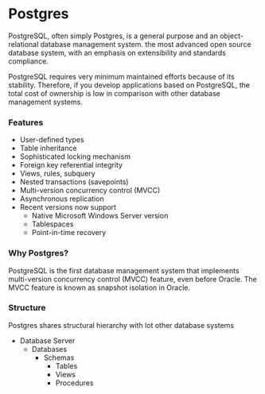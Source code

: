 # Postgres

PostgreSQL, often simply Postgres, is a general purpose and an object-relational database management system. the most advanced open source database system, with an emphasis on extensibility and standards compliance.

PostgreSQL requires very minimum maintained efforts because of its stability.  Therefore, if you develop applications based on PostgreSQL, the total cost of ownership is low in comparison with other database management systems.

### Features

* User-defined types
* Table inheritance
* Sophisticated locking mechanism
* Foreign key referential integrity
* Views, rules, subquery
* Nested transactions \(savepoints\)
* Multi-version concurrency control \(MVCC\)
* Asynchronous replication
* Recent versions now support
  * Native Microsoft Windows Server version
  * Tablespaces
  * Point-in-time recovery

### Why Postgres?

PostgreSQL is the first database management system that implements multi-version concurrency control \(MVCC\) feature, even before Oracle. The MVCC feature is known as snapshot isolation in Oracle.

### Structure

Postgres shares structural hierarchy with lot other database systems

* Database Server
  * Databases
    * Schemas
      * Tables
      * Views
      * Procedures





